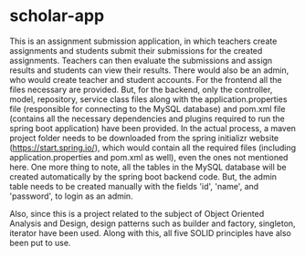 # scholar-app
This is an assignment submission application, in which teachers create assignments and students submit their submissions for the created assignments. Teachers can then evaluate the submissions and assign results and students can view their results. There would also be an admin, who would create teacher and student accounts.
For the frontend all the files necessary are provided. But, for the backend, only the controller, model, repository, service class files along with the application.properties file (responsible for connecting to the MySQL database) and pom.xml file (contains all the necessary dependencies and plugins required to run the spring boot application) have been provided. 
In the actual process, a maven project folder needs to be downloaded from the spring initializr website (https://start.spring.io/), which would contain all the required files (including application.properties and pom.xml as well), even the ones not mentioned here.
One more thing to note, all the tables in the MySQL database will be created automatically by the spring boot backend code. But, the admin table needs to be created manually with the fields 'id', 'name', and 'password', to login as an admin.

 Also, since this is a project related to the subject of Object Oriented Analysis and Design, design patterns such as builder and factory, singleton, iterator have been used. Along with this, all five SOLID principles have also been put to use.
